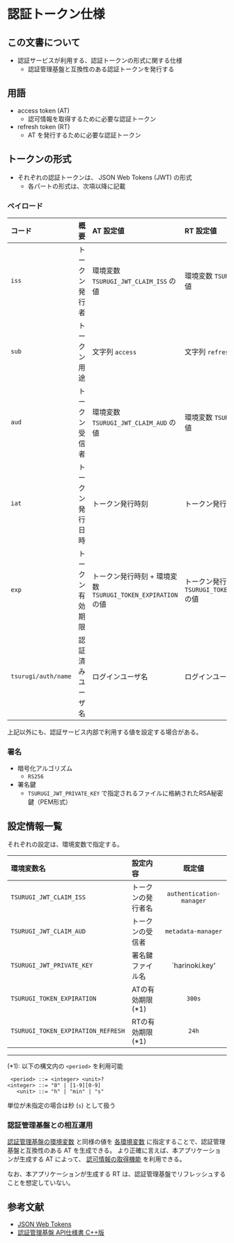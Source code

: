 # 認証トークン仕様

## この文書について

* 認証サービスが利用する、認証トークンの形式に関する仕様
  * 認証管理基盤と互換性のある認証トークンを発行する

## 用語

* access token (AT)
  * 認可情報を取得するために必要な認証トークン
* refresh token (RT)
  * AT を発行するために必要な認証トークン

## トークンの形式

* それぞれの認証トークンは、 JSON Web Tokens (JWT) の形式
  * 各パートの形式は、次項以降に記載

### ペイロード

| コード | 概要 | AT 設定値 | RT 設定値 |
|:--|:--|:--|:--|
| `iss` | トークン発行者 | 環境変数 `TSURUGI_JWT_CLAIM_ISS` の値 | 環境変数 `TSURUGI_JWT_CLAIM_ISS` の値 |
| `sub` | トークン用途 | 文字列 `access` | 文字列 `refresh` |
| `aud` | トークン受信者 | 環境変数 `TSURUGI_JWT_CLAIM_AUD` の値 | 環境変数 `TSURUGI_JWT_CLAIM_ISS` の値 |
| `iat` | トークン発行日時 | トークン発行時刻 | トークン発行時刻 |
| `exp` | トークン有効期限 | トークン発行時刻 + 環境変数 `TSURUGI_TOKEN_EXPIRATION` の値 | トークン発行時刻 + 環境変数 `TSURUGI_TOKEN_EXPIRATION_REFRESH` の値 |
| `tsurugi/auth/name` | 認証済みユーザ名 | ログインユーザ名 | ログインユーザ名 |

上記以外にも、認証サービス内部で利用する値を設定する場合がある。

### 署名

* 暗号化アルゴリズム
  * `RS256`
* 署名鍵
  * `TSURUGI_JWT_PRIVATE_KEY` で指定されるファイルに格納されたRSA秘密鍵（PEM形式）

## 設定情報一覧

それぞれの設定は、環境変数で指定する。

| 環境変数名 | 設定内容 | 既定値 |
|:--|:--|:-:|
| `TSURUGI_JWT_CLAIM_ISS` | トークンの発行者名 | `authentication-manager` |
| `TSURUGI_JWT_CLAIM_AUD` | トークンの受信者 | `metadata-manager` |
| `TSURUGI_JWT_PRIVATE_KEY` | 署名鍵ファイル名 | `harinoki.key' |
| `TSURUGI_TOKEN_EXPIRATION` | ATの有効期限 (*1) | `300s` |
| `TSURUGI_TOKEN_EXPIRATION_REFRESH` | RTの有効期限 (*1) | `24h` |

----
(*1): 以下の構文内の `<period>` を利用可能

```bnf
 <period> ::= <integer> <unit>?
<integer> ::= "0" | [1-9][0-9]
   <unit> ::= "h" | "min" | "s"
```

単位が未指定の場合は秒 (`s`) として扱う

### 認証管理基盤との相互運用

[認証管理基盤の環境変数](https://github.com/project-tsurugi/authentication-manager/blob/master/docs/authentication_API_specification_cpp.md#%E7%92%B0%E5%A2%83%E5%A4%89%E6%95%B0) と同様の値を [各環境変数](#設定情報一覧) に指定することで、認証管理基盤と互換性のある AT を生成できる。
より正確に言えば、本アプリケーションが生成する AT によって、 [認可情報の取得機能](https://github.com/project-tsurugi/authentication-manager/blob/master/docs/authentication_API_specification_cpp.md#get_acls%E3%83%A1%E3%82%BD%E3%83%83%E3%83%89) を利用できる。

なお、本アプリケーションが生成する RT は、認証管理基盤でリフレッシュすることを想定していない。

## 参考文献

* [JSON Web Tokens](https://jwt.io/)
* [認証管理基盤 API仕様書 C++版](https://github.com/project-tsurugi/authentication-manager/blob/master/docs/authentication_API_specification_cpp.md)
